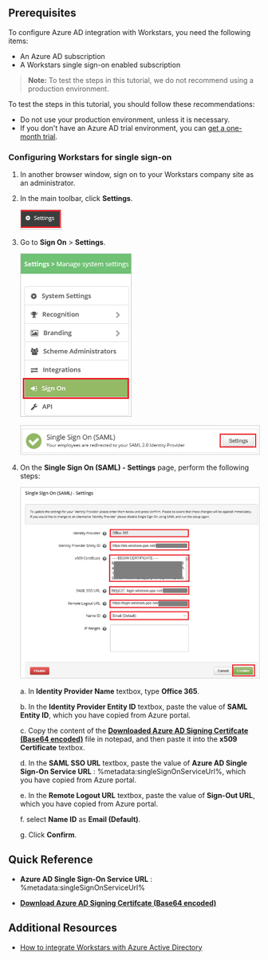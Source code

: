 ## Prerequisites

To configure Azure AD integration with Workstars, you need the following items:

- An Azure AD subscription
- A Workstars single sign-on enabled subscription

> **Note:**
> To test the steps in this tutorial, we do not recommend using a production environment.

To test the steps in this tutorial, you should follow these recommendations:

- Do not use your production environment, unless it is necessary.
- If you don't have an Azure AD trial environment, you can [get a one-month trial](https://azure.microsoft.com/pricing/free-trial/).

### Configuring Workstars for single sign-on

1. In another browser window, sign on to your Workstars company site as an administrator.

2. In the main toolbar, click **Settings**.

	![Workstars sett](./media/tutorial_workstars_sett.png)

3. Go to **Sign On** > **Settings**.

	![Workstars signon](./media/tutorial_workstars_signon.png)

    ![Workstars settings](./media/tutorial_workstars_settings.png)

4. On the **Single Sign On (SAML) - Settings** page, perform the following steps:
	
	![Workstars saml](./media/tutorial_workstars_saml.png)

	a. In **Identity Provider Name** textbox, type **Office 365**.

	b. In the **Identity Provider Entity ID** textbox, paste the value of **SAML Entity ID**, which you have copied from Azure portal.

	c. Copy the content of the **[Downloaded Azure AD Signing Certifcate (Base64 encoded)](%metadata:certificateDownloadBase64Url%)** file in notepad, and then paste it into the **x509 Certificate** textbox. 

	d. In the **SAML SSO URL** textbox, paste the value of **Azure AD Single Sign-On Service URL** : %metadata:singleSignOnServiceUrl%, which you have copied from Azure portal.
	
	e. In the **Remote Logout URL** textbox, paste the value of **Sign-Out URL**, which you have copied from Azure portal. 

	f. select **Name ID** as **Email (Default)**.

	g. Click **Confirm**.

## Quick Reference

* **Azure AD Single Sign-On Service URL** : %metadata:singleSignOnServiceUrl%

* **[Download Azure AD Signing Certifcate (Base64 encoded)](%metadata:certificateDownloadBase64Url%)**



## Additional Resources

* [How to integrate Workstars with Azure Active Directory](https://docs.microsoft.com/azure/active-directory/active-directory-saas-workstars-tutorial)
